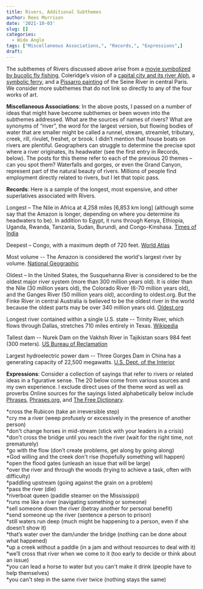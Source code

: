 ```yaml
---
title: Rivers, Additional Subthemes
author: Rees Morrison
date: '2021-10-03'
slug: []
categories:
  - Wide Angle
tags: ["Miscellaneous Associations,", "Records,", "Expressions",]
draft: 
---
```


The subthemes of Rivers discussed above arise from a [movie symbolized by bucolic fly fishing](https://themesfromart.com/post/2021-10-02-rivers-from-a-river-runs-through-it-a-movie-by-robert-redford-starring-brad-pitt/riversruns/), Coleridge’s vision of a [capital city and its river Alph](https://themesfromart.com/post/2021-10-02-rivers-from-kubla-khan-a-poem-by-samuel-taylor-coleridge/riverskhan/), a [symbolic ferry](https://themesfromart.com/post/2021-10-02-rivers-from-ferry-cross-the-mersey-a-song-by-gerry-the-pacemakers/riversferry/), and a [Pissarro painting](https://themesfromart.com/post/2021-10-03-rivers-from-the-seine-and-the-louvre-a-painting-by-camille-pissarro/riversseine/) of the Seine River in central Paris.   We consider more subthemes that do not link so directly to any of the four works of art.

<!--more-->

**Miscellaneous Associations**:  In the above posts, I passed on a number of ideas that might have become subthemes or been woven into the subthemes addressed.  What are the sources of names of rivers?  What are synonyms of “river”, the word for the largest version, but flowing bodies of water that are smaller might be called a runnel, stream, streamlet, tributary, creek, rill, rivulet, freshet, or brook.  I didn’t mention that house boats on rivers are plentiful.  Geographers can struggle to determine the precise spot where a river originates, its headwater (see the first entry in Records, below).  The posts for this theme refer to each of the previous 20 themes – can you spot them?  Waterfalls and gorges, or even the Grand Canyon, represent part of the natural beauty of rivers.  Millions of people find employment directly related to rivers, but I let that topic pass.

**Records**:   Here is a sample of the longest, most expensive, and other superlatives associated with Rivers.  

Longest – The Nile in Africa at 4,258 miles [6,853 km long] (although some say that the Amazon is longer, depending on where you determine its headwaters to be).  In addition to Egypt, it runs through Kenya, Ethiopia, Uganda, Rwanda, Tanzania, Sudan, Burundi, and Congo-Kinshasa. [Times of India](https://timesofindia.indiatimes.com/travel/destinations/the-longest-rivers-in-the-world/photostory/84465554.cms)

Deepest – Congo, with a maximum depth of 720 feet. [World Atlas](https://www.worldatlas.com/articles/which-is-the-deepest-river-in-the-world.html)

Most volume -- The Amazon is considered the world's largest river by volume.  [National Geographic]( https://www.nationalgeographic.com/science/article/amazon-longer-than-nile-river)

Oldest – In the United States, the Susquehanna River is considered to be the oldest major river system (more than 300 million years old).  It is older than the Nile (30 million years old), the Colorado River (6-70 million years old), and the Ganges River (50 million years old), according to oldest.org.  But the Finke River in central Australia is believed to be the oldest river in the world because the oldest parts may be over 340 million years old.  [Oldest.org](https://www.oldest.org/nature/rivers/)

Longest river contained within a single U.S. state -- Trinity River, which flows through Dallas, stretches 710 miles entirely in Texas.  [Wikipedia](https://en.wikipedia.org/wiki/Trinity_River_(Texas)) 

Tallest dam -- Nurek Dam on the Vakhsh River in Tajikistan soars 984 feet (300 meters).  [US Bureau of Reclamation](https://www.usbr.gov/lc/hooverdam/history/essays/biggest.html)

Largest hydroelectric power dam --  Three Gorges Dam in China has a generating capacity of 22,500 megawatts. [U.S. Dept. of the Interior](https://www.usgs.gov/special-topic/water-science-school/science/three-gorges-dam-worlds-largest-hydroelectric-plant?qt-science_center_objects=0#qt-science_center_objects)

**Expressions**:  Consider a collection of sayings that refer to rivers or related ideas in a figurative sense.   The 20 below come from various sources and my own experience.  I exclude direct uses of the theme word as well as proverbs Online sources for the sayings listed alphabetically below include [Phrases](https://www.phrases.com/psearch/River), [Phrases.org](https://www.phrases.org.uk/phrase-thesaurus/related/river.html), and [The Free Dictionary](https://idioms.thefreedictionary.com/river).

*cross the Rubicon (take an irreversible step)  
*cry me a river (weep profusely or excessively in the presence of another person)  
*don't change horses in mid-stream (stick with your leaders in a crisis)  
*don't cross the bridge until you reach the river (wait for the right time, not prematurely)  
*go with the flow (don’t create problems, get along by going along)    
*God willing and the creek don't rise (hopefully something will happen)  
*open the flood gates (unleash an issue that will be large)  
*over the river and through the woods (trying to achieve a task, often with difficulty)  
*paddling upstream (going against the grain on a problem)  
*pass the river (die)  
*riverboat queen (paddle steamer on the Mississippi)  
*runs me like a river (navigating something or someone)  
*sell someone down the river (betray another for personal benefit)  
*send someone up the river (sentence a person to prison)  
*still waters run deep (much might be happening to a person, even if she doesn’t show it)  
*that’s water over the dam/under the bridge (nothing can be done about what happened)  
*up a creek without a paddle (in a jam and without resources to deal with it)  
*we’ll cross that river when we come to it (too early to decide or think about an issue)  
*you can lead a horse to water but you can't make it drink (people have to help themselves)  
*you can't step in the same river twice (nothing stays the same)  
